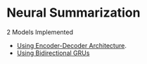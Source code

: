 # Neural Summarization
2 Models Implemented
* <a href='https://github.com/ramkishore07s/NLP-Project-Summarisation/blob/master/NeuralModels/EncoderDecoder/Readme.md'>Using Encoder-Decoder Architecture</a>.
* <a href='https://github.com/ramkishore07s/NLP-Project-Summarisation/blob/master/NeuralModels/Bi-GRU/Readme.md'>Using Bidirectional GRUs</a>

